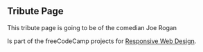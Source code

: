 Tribute Page
---

This tribute page is going to be of the comedian Joe Rogan

Is part of the freeCodeCamp projects for [Responsive Web Design](https://www.freecodecamp.org/learn/responsive-web-design/responsive-web-design-projects/build-a-tribute-page).